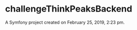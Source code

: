 challengeThinkPeaksBackend
==========================

A Symfony project created on February 25, 2019, 2:23 pm.
